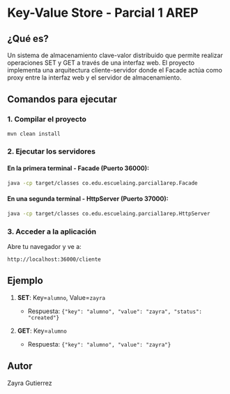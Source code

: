 # Key-Value Store - Parcial 1 AREP

## ¿Qué es?
Un sistema de almacenamiento clave-valor distribuido que permite realizar operaciones SET y GET a través de una interfaz web. El proyecto implementa una arquitectura cliente-servidor donde el Facade actúa como proxy entre la interfaz web y el servidor de almacenamiento.

## Comandos para ejecutar

### 1. Compilar el proyecto
```bash
mvn clean install
```

### 2. Ejecutar los servidores

#### En la primera terminal - Facade (Puerto 36000):
```bash
java -cp target/classes co.edu.escuelaing.parcial1arep.Facade
```

#### En una segunda terminal - HttpServer (Puerto 37000):
```bash
java -cp target/classes co.edu.escuelaing.parcial1arep.HttpServer
```

### 3. Acceder a la aplicación
Abre tu navegador y ve a:
```
http://localhost:36000/cliente
```


## Ejemplo
1. **SET**: Key=`alumno`, Value=`zayra`
   - Respuesta: `{"key": "alumno", "value": "zayra", "status": "created"}`

2. **GET**: Key=`alumno`
   - Respuesta: `{"key": "alumno", "value": "zayra"}`


## Autor
Zayra Gutierrez
